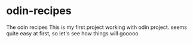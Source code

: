# odin-recipes
The odin recipes
This is my first project working with odin project. 
seems quite easy at first, so let's see how things will gooooo

